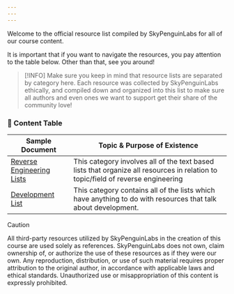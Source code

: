 ```yaml
---
---
---
```

Welcome to the official resource list compiled by SkyPenguinLabs for all of our course content.

It is important that if you want to navigate the resources, you pay attention to the table below. Other than that, see you around!

>[!INFO]
> Make sure you keep in mind that resource lists are separated by category here. Each resource was collected by SkyPenguinLabs ethically, and compiled down and organized into this list to make sure all authors and even ones we want to support get their share of the community love!

### 📑 Content Table 

| Sample Document               | Topic & Purpose of Existence                                                                                                     |
| ----------------------------- | -------------------------------------------------------------------------------------------------------------------------------- |
| [Reverse Engineering Lists]() | This category involves all of the text based lists that organize all resources in relation to topic/field of reverse engineering |
| [Development List]()          | This category contains all of the lists which have anything to do with resources that talk about development.                    |


> [!CAUTION]
> All third-party resources utilized by SkyPenguinLabs in the creation of this course are used solely as references. SkyPenguinLabs does not own, claim ownership of, or authorize the use of these resources as if they were our own. Any reproduction, distribution, or use of such material requires proper attribution to the original author, in accordance with applicable laws and ethical standards. Unauthorized use or misappropriation of this content is expressly prohibited.
